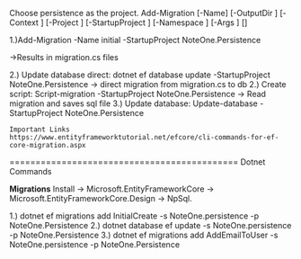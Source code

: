 Choose persistence as the project.
Add-Migration [-Name] <String> [-OutputDir <String>] [-Context <String>] [-Project <String>] [-StartupProject <String>] 
    [-Namespace <String>] [-Args <String>] [<CommonParameters>]


1.)Add-Migration -Name initial -StartupProject NoteOne.Persistence

->Results in migration.cs files 

2.) Update database direct: dotnet ef database update -StartupProject NoteOne.Persistence
    -> direct migration from migration.cs to db
2.) Create script: Script-migration -StartupProject NoteOne.Persistence
    -> Read migration and saves sql file 
3.) Update database: Update-database -StartupProject NoteOne.Persistence


    Important Links
    https://www.entityframeworktutorial.net/efcore/cli-commands-for-ef-core-migration.aspx


============================================
Dotnet Commands


**Migrations**
Install 
-> Microsoft.EntityFrameworkCore 
-> Microsoft.EntityFrameworkCore.Design
-> NpSql.

1.) dotnet ef migrations add InitialCreate -s NoteOne.persistence -p NoteOne.Persistence
2.) dotnet database ef update -s NoteOne.persistence -p NoteOne.Persistence
3.) dotnet ef migrations add AddEmailToUser -s NoteOne.persistence -p NoteOne.Persistence
